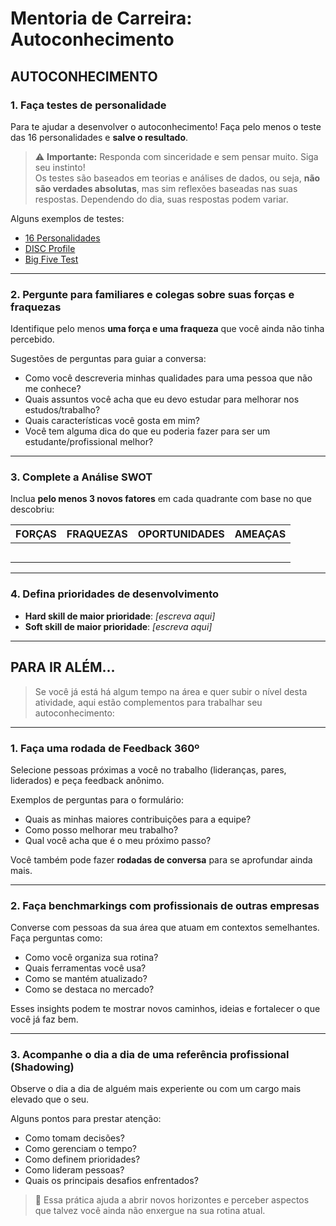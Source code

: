 # Mentoria de Carreira: Autoconhecimento

## AUTOCONHECIMENTO

### 1. Faça testes de personalidade

Para te ajudar a desenvolver o autoconhecimento! Faça pelo menos o teste das 16 personalidades e **salve o resultado**.

> ⚠️ **Importante:** Responda com sinceridade e sem pensar muito. Siga seu instinto!  
> Os testes são baseados em teorias e análises de dados, ou seja, **não são verdades absolutas**, mas sim reflexões baseadas nas suas respostas. Dependendo do dia, suas respostas podem variar.

Alguns exemplos de testes:

- [16 Personalidades](https://www.16personalities.com/br/teste-de-personalidade)
- [DISC Profile](https://www.mydiscprofile.com/pt-br/free-personality-test.php)
- [Big Five Test](https://bigfive-test.com/pt)

---

### 2. Pergunte para familiares e colegas sobre suas forças e fraquezas

Identifique pelo menos **uma força e uma fraqueza** que você ainda não tinha percebido.

Sugestões de perguntas para guiar a conversa:

- Como você descreveria minhas qualidades para uma pessoa que não me conhece?
- Quais assuntos você acha que eu devo estudar para melhorar nos estudos/trabalho?
- Quais características você gosta em mim?
- Você tem alguma dica do que eu poderia fazer para ser um estudante/profissional melhor?

---

### 3. Complete a Análise SWOT

Inclua **pelo menos 3 novos fatores** em cada quadrante com base no que descobriu:

| **FORÇAS** | **FRAQUEZAS** | **OPORTUNIDADES** | **AMEAÇAS** |
|-----------|----------------|--------------------|--------------|
|           |                |                    |              |
|           |                |                    |              |
|           |                |                    |              |
|           |                |                    |              |
|           |                |                    |              |

---

### 4. Defina prioridades de desenvolvimento

- **Hard skill de maior prioridade**: _[escreva aqui]_
- **Soft skill de maior prioridade**: _[escreva aqui]_

---

## PARA IR ALÉM…

> Se você já está há algum tempo na área e quer subir o nível desta atividade, aqui estão complementos para trabalhar seu autoconhecimento:

---

### 1. Faça uma rodada de Feedback 360º

Selecione pessoas próximas a você no trabalho (lideranças, pares, liderados) e peça feedback anônimo.

Exemplos de perguntas para o formulário:

- Quais as minhas maiores contribuições para a equipe?
- Como posso melhorar meu trabalho?
- Qual você acha que é o meu próximo passo?

Você também pode fazer **rodadas de conversa** para se aprofundar ainda mais.

---

### 2. Faça benchmarkings com profissionais de outras empresas

Converse com pessoas da sua área que atuam em contextos semelhantes. Faça perguntas como:

- Como você organiza sua rotina?
- Quais ferramentas você usa?
- Como se mantém atualizado?
- Como se destaca no mercado?

Esses insights podem te mostrar novos caminhos, ideias e fortalecer o que você já faz bem.

---

### 3. Acompanhe o dia a dia de uma referência profissional (Shadowing)

Observe o dia a dia de alguém mais experiente ou com um cargo mais elevado que o seu.

Alguns pontos para prestar atenção:

- Como tomam decisões?
- Como gerenciam o tempo?
- Como definem prioridades?
- Como lideram pessoas?
- Quais os principais desafios enfrentados?

> 👀 Essa prática ajuda a abrir novos horizontes e perceber aspectos que talvez você ainda não enxergue na sua rotina atual.
